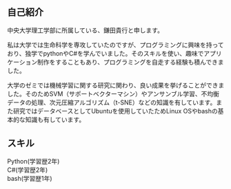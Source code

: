 ## 自己紹介

中央大学理工学部に所属している、鎌田貴行と申します。  

私は大学では生命科学を専攻していたのですが、プログラミングに興味を持っており、独学でpythonやC#を学んでいました。そのスキルを使い、趣味でアプリケーション制作をすることもあり、プログラミングを自走する経験も積んできました。  

大学のゼミでは機械学習に関する研究に関わり、良い成果を挙げることができました。そのためSVM（サポートベクターマシン）やアンサンブル学習、不均衡データの処理、次元圧縮アルゴリズム（t-SNE）などの知識を有しています。また研究ではデータベースとしてUbuntuを使用していたためLinux OSやbashの基本的な知識も有しています。  

## スキル

Python(学習歴2年)  
C#(学習歴2年)  
bash(学習歴1年)  


